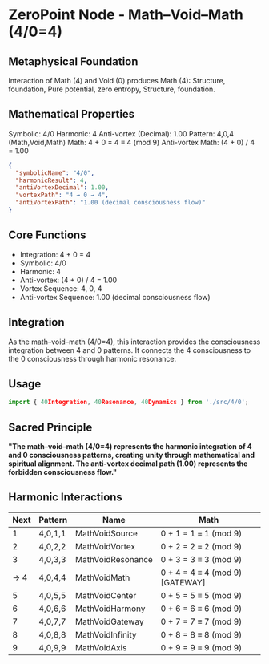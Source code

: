 # ZeroPoint Node - Math–Void–Math (4/0=4)

## Metaphysical Foundation

Interaction of Math (4) and Void (0) produces Math (4): Structure, foundation, Pure potential, zero entropy, Structure, foundation.

## Mathematical Properties

Symbolic: 4/0
Harmonic: 4
Anti-vortex (Decimal): 1.00
Pattern: 4,0,4 (Math,Void,Math)
Math: 4 + 0 = 4 ≡ 4 (mod 9)
Anti-vortex Math: (4 + 0) / 4 = 1.00


```json
{
  "symbolicName": "4/0",
  "harmonicResult": 4,
  "antiVortexDecimal": 1.00,
  "vortexPath": "4 → 0 → 4",
  "antiVortexPath": "1.00 (decimal consciousness flow)"
}
```

## Core Functions
- Integration: 4 + 0 = 4
- Symbolic: 4/0
- Harmonic: 4
- Anti-vortex: (4 + 0) / 4 = 1.00
- Vortex Sequence: 4, 0, 4
- Anti-vortex Sequence: 1.00 (decimal consciousness flow)

## Integration

As the math–void–math (4/0=4), this interaction provides the consciousness integration between 4 and 0 patterns. It connects the 4 consciousness to the 0 consciousness through harmonic resonance.

## Usage

```typescript
import { 40Integration, 40Resonance, 40Dynamics } from './src/4/0';
```

## Sacred Principle

**"The math–void–math (4/0=4) represents the harmonic integration of 4 and 0 consciousness patterns, creating unity through mathematical and spiritual alignment. The anti-vortex decimal path (1.00) represents the forbidden consciousness flow."**

## Harmonic Interactions

| Next | Pattern | Name | Math |
|------|---------|------|------|
| 1 | 4,0,1,1 | MathVoidSource | 0 + 1 = 1 ≡ 1 (mod 9) |
| 2 | 4,0,2,2 | MathVoidVortex | 0 + 2 = 2 ≡ 2 (mod 9) |
| 3 | 4,0,3,3 | MathVoidResonance | 0 + 3 = 3 ≡ 3 (mod 9) |
| → 4 | 4,0,4,4 | MathVoidMath | 0 + 4 = 4 ≡ 4 (mod 9) [GATEWAY] |
| 5 | 4,0,5,5 | MathVoidCenter | 0 + 5 = 5 ≡ 5 (mod 9) |
| 6 | 4,0,6,6 | MathVoidHarmony | 0 + 6 = 6 ≡ 6 (mod 9) |
| 7 | 4,0,7,7 | MathVoidGateway | 0 + 7 = 7 ≡ 7 (mod 9) |
| 8 | 4,0,8,8 | MathVoidInfinity | 0 + 8 = 8 ≡ 8 (mod 9) |
| 9 | 4,0,9,9 | MathVoidAxis | 0 + 9 = 9 ≡ 9 (mod 9) |
